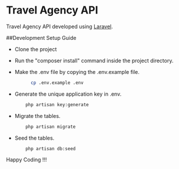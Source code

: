 # Travel Agency API

Travel Agency API developed using [Laravel](https://laravel.com).

##Development Setup Guide

- Clone the project

- Run the "composer install" command inside the project directory.

- Make the .env file by copying the .env.example file.
  ```bash
		cp .env.example .env
  ```
- Generate the unique application key in .env.  
	```bash
		php artisan key:generate
	```
- Migrate the tables. 
	```bash
		php artisan migrate

- Seed the tables. 
	```bash
		php artisan db:seed

Happy Coding !!!
